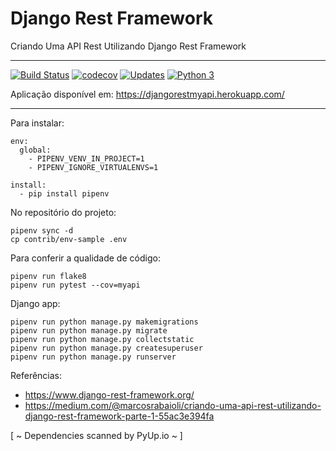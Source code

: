 # Django Rest Framework
Criando Uma API Rest Utilizando Django Rest Framework
___

[![Build Status](https://travis-ci.org/marvinsilva/django-rest.svg?branch=master)](https://travis-ci.org/marvinsilva/django-rest)
[![codecov](https://codecov.io/gh/marvinsilva/django-rest/branch/master/graph/badge.svg)](https://codecov.io/gh/marvinsilva/django-rest)
[![Updates](https://pyup.io/repos/github/marvinsilva/django-rest/shield.svg)](https://pyup.io/repos/github/marvinsilva/django-rest/)
[![Python 3](https://pyup.io/repos/github/marvinsilva/django-rest/python-3-shield.svg)](https://pyup.io/repos/github/marvinsilva/django-rest/)

Aplicação disponível em: https://djangorestmyapi.herokuapp.com/
___

Para instalar:

```console
env:
  global:
    - PIPENV_VENV_IN_PROJECT=1
    - PIPENV_IGNORE_VIRTUALENVS=1

install:
  - pip install pipenv
```
No repositório do projeto:
```console
pipenv sync -d
cp contrib/env-sample .env
```

Para conferir a qualidade de código:
```console
pipenv run flake8
pipenv run pytest --cov=myapi
```

Django app:
```console
pipenv run python manage.py makemigrations
pipenv run python manage.py migrate
pipenv run python manage.py collectstatic
pipenv run python manage.py createsuperuser
pipenv run python manage.py runserver
```

Referências:
- https://www.django-rest-framework.org/
- https://medium.com/@marcosrabaioli/criando-uma-api-rest-utilizando-django-rest-framework-parte-1-55ac3e394fa

 [ ~ Dependencies scanned by PyUp.io ~ ]
